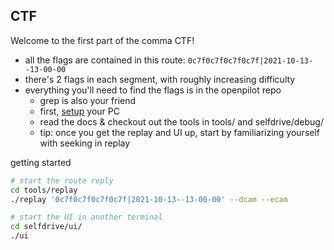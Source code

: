 ## CTF
Welcome to the first part of the comma CTF!

* all the flags are contained in this route: `0c7f0c7f0c7f0c7f|2021-10-13--13-00-00`
* there's 2 flags in each segment, with roughly increasing difficulty
* everything you'll need to find the flags is in the openpilot repo
  * grep is also your friend
  * first, [setup](https://github.com/commaai/openpilot/tree/master/tools#setup-your-pc) your PC
  * read the docs & checkout out the tools in tools/ and selfdrive/debug/
  * tip: once you get the replay and UI up, start by familiarizing yourself with seeking in replay

getting started
```bash
# start the route reply
cd tools/replay
./replay '0c7f0c7f0c7f0c7f|2021-10-13--13-00-00' --dcam --ecam

# start the UI in another terminal
cd selfdrive/ui/
./ui
```
